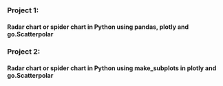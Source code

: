 ### Project 1: 
#### Radar chart or spider chart in Python using pandas, plotly and go.Scatterpolar
### Project 2: 
#### Radar chart or spider chart in Python using make_subplots in plotly and go.Scatterpolar
